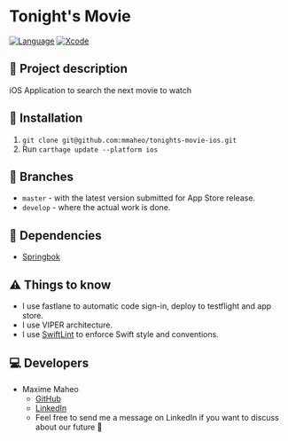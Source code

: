# Tonight's Movie

[![Language](https://img.shields.io/badge/Swift-4.2-brightgreen.svg)](http://swift.org)
[![Xcode](https://img.shields.io/badge/Xcode-10.0-brightgreen.svg)](https://developer.apple.com/download/more/)

## 📖 Project description
iOS Application to search the next movie to watch

## 🔧 Installation
1. `git clone git@github.com:mmaheo/tonights-movie-ios.git`
2. Run `carthage update --platform ios`

## 🌲 Branches
* `master` - with the latest version submitted for App Store release.
* `develop` - where the actual work is done.

## 🛒 Dependencies

- [Springbok](https://github.com/nodes-ios/Springbok)

## ⚠️ Things to know
* I use fastlane to automatic code sign-in, deploy to testflight and app store.
* I use VIPER architecture.
* I use [SwiftLint](https://github.com/realm/SwiftLint) to enforce Swift style and conventions.

## 💻 Developers
* Maxime Maheo
    * [GitHub](https://github.com/mmaheo)
    * [LinkedIn](https://www.linkedin.com/in/maxime-maheo-120907a8/)
    * Feel free to send me a message on LinkedIn if you want to discuss about our future 🤝

